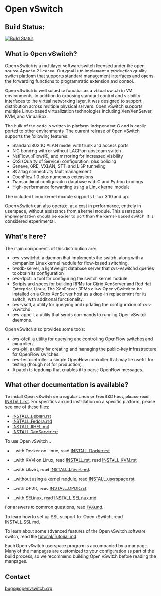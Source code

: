 Open vSwitch
============

Build Status:
-------------

[![Build Status](https://travis-ci.org/openvswitch/ovs.png)](https://travis-ci.org/openvswitch/ovs)

What is Open vSwitch?
---------------------

Open vSwitch is a multilayer software switch licensed under the open
source Apache 2 license.  Our goal is to implement a production
quality switch platform that supports standard management interfaces
and opens the forwarding functions to programmatic extension and
control.

Open vSwitch is well suited to function as a virtual switch in VM
environments.  In addition to exposing standard control and visibility
interfaces to the virtual networking layer, it was designed to support
distribution across multiple physical servers.  Open vSwitch supports
multiple Linux-based virtualization technologies including
Xen/XenServer, KVM, and VirtualBox.

The bulk of the code is written in platform-independent C and is
easily ported to other environments.  The current release of Open
vSwitch supports the following features:

* Standard 802.1Q VLAN model with trunk and access ports
* NIC bonding with or without LACP on upstream switch
* NetFlow, sFlow(R), and mirroring for increased visibility
* QoS (Quality of Service) configuration, plus policing
* Geneve, GRE, VXLAN, STT, and LISP tunneling
* 802.1ag connectivity fault management
* OpenFlow 1.0 plus numerous extensions
* Transactional configuration database with C and Python bindings
* High-performance forwarding using a Linux kernel module

The included Linux kernel module supports Linux 3.10 and up.

Open vSwitch can also operate, at a cost in performance, entirely in
userspace, without assistance from a kernel module.  This userspace
implementation should be easier to port than the kernel-based switch.
It is considered experimental.

What's here?
------------

The main components of this distribution are:

* ovs-vswitchd, a daemon that implements the switch, along with
  a companion Linux kernel module for flow-based switching.
* ovsdb-server, a lightweight database server that ovs-vswitchd
  queries to obtain its configuration.
* ovs-dpctl, a tool for configuring the switch kernel module.
* Scripts and specs for building RPMs for Citrix XenServer and Red
  Hat Enterprise Linux.  The XenServer RPMs allow Open vSwitch to
  be installed on a Citrix XenServer host as a drop-in replacement
  for its switch, with additional functionality.
* ovs-vsctl, a utility for querying and updating the configuration
  of ovs-vswitchd.
* ovs-appctl, a utility that sends commands to running Open
      vSwitch daemons.

Open vSwitch also provides some tools:

* ovs-ofctl, a utility for querying and controlling OpenFlow
  switches and controllers.
* ovs-pki, a utility for creating and managing the public-key
  infrastructure for OpenFlow switches.
* ovs-testcontroller, a simple OpenFlow controller that may be useful
  for testing (though not for production).
* A patch to tcpdump that enables it to parse OpenFlow messages.

What other documentation is available?
--------------------------------------

To install Open vSwitch on a regular Linux or FreeBSD host, please
read [INSTALL.rst]. For specifics around installation on a specific
platform, please see one of these files:

- [INSTALL.Debian.rst]
- [INSTALL.Fedora.md]
- [INSTALL.RHEL.md]
- [INSTALL.XenServer.rst]

To use Open vSwitch...

- ...with Docker on Linux, read [INSTALL.Docker.rst]

- ...with KVM on Linux, read [INSTALL.rst], read [INSTALL.KVM.rst]

- ...with Libvirt, read [INSTALL.Libvirt.md].

- ...without using a kernel module, read [INSTALL.userspace.rst].

- ...with DPDK, read [INSTALL.DPDK.rst].

- ...with SELinux, read [INSTALL.SELinux.md].

For answers to common questions, read [FAQ.md].

To learn how to set up SSL support for Open vSwitch, read [INSTALL.SSL.md].

To learn about some advanced features of the Open vSwitch software
switch, read the [tutorial/Tutorial.md].

Each Open vSwitch userspace program is accompanied by a manpage.  Many
of the manpages are customized to your configuration as part of the
build process, so we recommend building Open vSwitch before reading
the manpages.

Contact
-------

bugs@openvswitch.org

[INSTALL.rst]:INSTALL.rst
[INSTALL.Debian.rst]:INSTALL.Debian.rst
[INSTALL.Docker.rst]:INSTALL.Docker.rst
[INSTALL.DPDK.rst]:INSTALL.DPDK.rst
[INSTALL.Fedora.md]:INSTALL.Fedora.md
[INSTALL.KVM.rst]:INSTALL.KVM.rst
[INSTALL.Libvirt.md]:INSTALL.Libvirt.md
[INSTALL.RHEL.md]:INSTALL.RHEL.md
[INSTALL.SELinux.md]:INSTALL.SELinux.md
[INSTALL.SSL.md]:INSTALL.SSL.md
[INSTALL.userspace.rst]:INSTALL.userspace.rst
[INSTALL.XenServer.rst]:INSTALL.XenServer.rst
[FAQ.md]:FAQ.md
[tutorial/Tutorial.md]:tutorial/Tutorial.md
